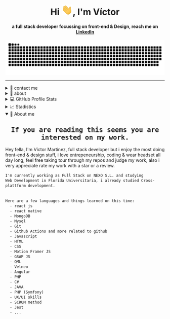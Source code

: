 <div align="center">
<h1 align="center">Hi <img width="35" src="https://github.com/1999AZZAR/1999AZZAR/blob/main/resources/img/waving.gif">, I'm Víctor</h1>
<h4 align="center">a full stack developer focussing on front-end & Design, reach me on <a href="https://www.linkedin.com/in/víctor-martínez-zapata" target="_blank">LinkedIn</a></h4>
</div>

<div align="center">
  <a href="https://github.com/V1CTOR-cloud/V1CTOR-cloud/">
  <img  src="https://github.com/1999AZZAR/1999AZZAR/blob/main/resources/img/grid-snake.svg"
       alt="snake" /></a>
</div>

-----
<details>
  <summary>🎯 contact me</summary>
<div>
  <samp>
    <h2 align="center">you can reach me by:</h2>
    <p align="center">
      <br/>
      <a href="https://www.linkedin.com/in/víctor-martínez-zapata" target="blank"><img align="center"
         src="https://img.shields.io/badge/linkedin-%231DA1F2.svg?style=for-the-badge&logo=linkedin&logoColor=white"
         alt="V1CTOR-cloud" height="30"/></a>
      <a href="https://dribbble.com/V1CTOR-cloud" target="blank"><img align="center"
         src="https://img.shields.io/badge/dribbble-f04c8c?style=for-the-badge&logo=dribbble&logoColor=white"
         alt="V1CTOR-cloud" height="30"/></a>
      <a href="https://www.behance.net/victormartinez86" target="blank"><img align="center"
         src="https://img.shields.io/badge/behance-0057ff.svg?style=for-the-badge&logo=Behance&logoColor=white"
         alt="V1CTOR-cloud" height="30"/></a>
      <a href="mailto:victorbg189@gmail.com" target="blank"><img align="center"
         src="https://img.shields.io/badge/gmail-EA4335.svg?style=for-the-badge&logo=gmail&logoColor=white"
         alt="V1CTOR-cloud" height="30"/></a>
    </p>
  </samp>
</div>
</details>

<details>
  <summary>🧮 about</summary>
<div>
<samp>
<h2 align="center">About this Account</h2>
 <p align="center">
  <a href="https://github.com/V1CTOR-cloud" target="blank"><img align="center" 
     src="https://komarev.com/ghpvc/?username=V1CTOR-cloud&style=for-the-badge&label=PROFILE+VIEWS" height="25"
     alt="views count" /></a>
   <a href="https://github.com/V1CTOR-cloud"><img align="center"
     src="https://forthebadge.com/images/badges/works-on-my-machine.svg" height="25"
     alt="work on my machine" /></a>
  </p>
 </p>
 </samp>
</div>
</details>
  
<details> 
  <summary>💻 GitHub Profile Stats</summary>
  <div>
  <samp>
    <h2 align="center"> Github stats </h2>
      <br/>
    <details open>
  <summary><h3>Languages</h3></summary>
            <p align="center">
        <a href="https://github.com/V1CTOR-cloud">
          <img src="http://github-profile-summary-cards.vercel.app/api/cards/profile-details?username=V1CTOR-cloud&theme=tokyonight"
          alt="V1CTOR-cloud :: overall Top Langs " /></a>
      </p>
        <p align="center">
          <a href="https://github.com/V1CTOR-cloud">
          <img width="45%" src="http://github-profile-summary-cards.vercel.app/api/cards/repos-per-language?username=V1CTOR-cloud&theme=tokyonight"
          alt="V1CTOR-cloud :: Top Langs by repo" />
          <img width="45%" src="http://github-profile-summary-cards.vercel.app/api/cards/most-commit-language?username=V1CTOR-cloud&theme=tokyonight" />
          </a>
        </p>
</details>    
</details>

<details>
  <summary>📈 Stadistics</summary>
  <samp>
  <br/>
  <h2 align="center"> V1CTOR Stadistics </h2>
<a href="https://github.com/V1CTOR-cloud">
          <img width="49.5%" src="http://github-profile-summary-cards.vercel.app/api/cards/stats?username=V1CTOR-cloud&theme=tokyonight" />
          <img width="49.5%" src="http://github-profile-summary-cards.vercel.app/api/cards/productive-time?username=V1CTOR-cloud&theme=tokyonight&utcOffset=8" />
          </a>
<br/>
  </samp>
  </details>
  
<details open>
  <summary>🎨 About me</summary>
<div>
<samp>
<h2 align="center"> If you are reading this seems you are interested on my work.  </h2>
</samp>
</div>
  <p align="left">
    Hey fella, I'm Víctor Martínez, full stack developer but
    i enjoy the most doing front-end & design stuff, i love entrepeneurship,
    coding & wear headset all day long, feel free taking tour through my repos and judge my work,
    also i very appreciate rate my work with a star or a review.
    
    I'm currently working as Full Stack on NEXO S.L. and studying
    Web Development in Florida Universitaria, i already studied Cross-plattform development.
    
    
    Here are a few languages and things learned on this time:
      - react js
      - react native
      - MongoDB
      - Mysql
      - Git
      - Github Actions and more related to github
      - Javascript
      - HTML
      - CSS
      - Motion Framer JS
      - GSAP JS
      - QML
      - Velneo
      - Angular
      - PHP
      - C#
      - JAVA
      - PHP (Symfony)
      - UX/UI skills
      - SCRUM method
      - Jest
      - ...
  </p>
</details>
<br/>
</details> 
